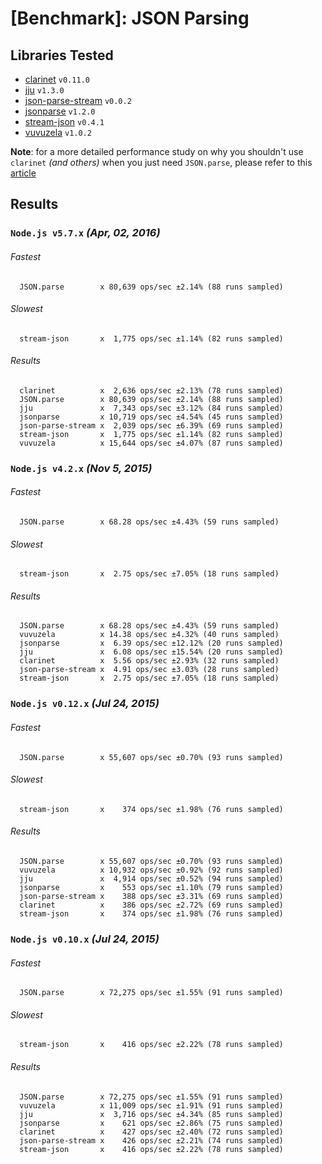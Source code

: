 # [Benchmark]: JSON Parsing

## Libraries Tested

- [clarinet](https://www.npmjs.com/package/clarinet) `v0.11.0`
- [jju](https://www.npmjs.com/package/jju) `v1.3.0`
- [json-parse-stream](https://www.npmjs.com/package/json-parse-stream) `v0.0.2`
- [jsonparse](https://www.npmjs.com/package/jsonparse) `v1.2.0`
- [stream-json](https://www.npmjs.com/package/stream-json) `v0.4.1`
- [vuvuzela](https://www.npmjs.com/package/vuvuzela) `v1.0.2`

**Note**: for a more detailed performance study on why you shouldn't use `clarinet` *(and others)* when you just need `JSON.parse`, please refer to this [article](http://writings.nunojob.com/2011/12/clarinet-sax-based-evented-streaming-json-parser-in-javascript-for-the-browser-and-nodejs.html)

## Results


### `Node.js v5.7.x` *(Apr, 02, 2016)*

###### Fastest
```
  JSON.parse        x 80,639 ops/sec ±2.14% (88 runs sampled)
```
###### Slowest
```
  stream-json       x  1,775 ops/sec ±1.14% (82 runs sampled)
```
###### Results
```
  clarinet          x  2,636 ops/sec ±2.13% (78 runs sampled)
  JSON.parse        x 80,639 ops/sec ±2.14% (88 runs sampled)
  jju               x  7,343 ops/sec ±3.12% (84 runs sampled)
  jsonparse         x 10,719 ops/sec ±4.54% (45 runs sampled)
  json-parse-stream x  2,039 ops/sec ±6.39% (69 runs sampled)
  stream-json       x  1,775 ops/sec ±1.14% (82 runs sampled)
  vuvuzela          x 15,644 ops/sec ±4.07% (87 runs sampled)
```

### `Node.js v4.2.x` *(Nov 5, 2015)*

###### Fastest
```
  JSON.parse        x 68.28 ops/sec ±4.43% (59 runs sampled)
```
###### Slowest
```
  stream-json       x  2.75 ops/sec ±7.05% (18 runs sampled)
```
###### Results
```
  JSON.parse        x 68.28 ops/sec ±4.43% (59 runs sampled)
  vuvuzela          x 14.38 ops/sec ±4.32% (40 runs sampled)
  jsonparse         x  6.39 ops/sec ±12.12% (20 runs sampled)
  jju               x  6.08 ops/sec ±15.54% (20 runs sampled)
  clarinet          x  5.56 ops/sec ±2.93% (32 runs sampled)
  json-parse-stream x  4.91 ops/sec ±3.03% (28 runs sampled)
  stream-json       x  2.75 ops/sec ±7.05% (18 runs sampled)
```

### `Node.js v0.12.x` *(Jul 24, 2015)*

###### Fastest
```
  JSON.parse        x 55,607 ops/sec ±0.70% (93 runs sampled)
```
###### Slowest
```
  stream-json       x    374 ops/sec ±1.98% (76 runs sampled)
```
###### Results
```
  JSON.parse        x 55,607 ops/sec ±0.70% (93 runs sampled)
  vuvuzela          x 10,932 ops/sec ±0.92% (92 runs sampled)
  jju               x  4,914 ops/sec ±0.52% (94 runs sampled)
  jsonparse         x    553 ops/sec ±1.10% (79 runs sampled)
  json-parse-stream x    388 ops/sec ±3.31% (69 runs sampled)
  clarinet          x    386 ops/sec ±2.72% (69 runs sampled)
  stream-json       x    374 ops/sec ±1.98% (76 runs sampled)
```


### `Node.js v0.10.x` *(Jul 24, 2015)*

###### Fastest
```
  JSON.parse        x 72,275 ops/sec ±1.55% (91 runs sampled)
```
###### Slowest
```
  stream-json       x    416 ops/sec ±2.22% (78 runs sampled)
```
###### Results
```
  JSON.parse        x 72,275 ops/sec ±1.55% (91 runs sampled)
  vuvuzela          x 11,009 ops/sec ±1.91% (91 runs sampled)
  jju               x  3,716 ops/sec ±4.34% (85 runs sampled)
  jsonparse         x    621 ops/sec ±2.86% (75 runs sampled)
  clarinet          x    427 ops/sec ±2.40% (72 runs sampled)
  json-parse-stream x    426 ops/sec ±2.21% (74 runs sampled)
  stream-json       x    416 ops/sec ±2.22% (78 runs sampled)
```
